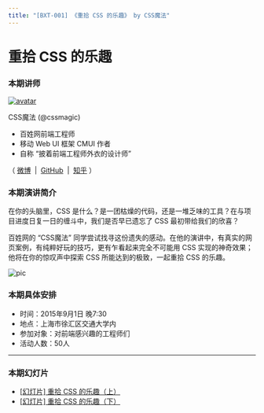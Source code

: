```yaml
---
title: "[BXT-001] 《重拾 CSS 的乐趣》 by CSS魔法"
---
```


# 重拾 CSS 的乐趣

### 本期讲师

[![avatar](https://cloud.githubusercontent.com/assets/1231359/9621951/f2248490-515f-11e5-81fb-a3f410cd0312.jpg)](https://github.com/cssmagic)

CSS魔法 (@cssmagic)

* 百姓网前端工程师
* 移动 Web UI 框架 CMUI 作者
* 自称 “披着前端工程师外衣的设计师”

（ [微博](http://weibo.com/cssmagic) &nbsp;|&nbsp; [GitHub](https://github.com/cssmagic) &nbsp;|&nbsp; [知乎](http://www.zhihu.com/people/cssmagic) ）

### 本期演讲简介

在你的头脑里，CSS 是什么？是一团枯燥的代码，还是一堆乏味的工具？在与项目进度日复一日的缠斗中，我们是否早已遗忘了 CSS 最初带给我们的欣喜？

百姓网的 “CSS魔法” 同学尝试找寻这份遗失的感动。在他的演讲中，有真实的网页案例，有纯粹好玩的技巧，更有乍看起来完全不可能用 CSS 实现的神奇效果；他将在你的惊叹声中探索 CSS 所能达到的极致，一起重拾 CSS 的乐趣。

![pic](https://cloud.githubusercontent.com/assets/1231359/9621972/23ca9746-5160-11e5-987c-ff74064eda9e.jpg)

### 本期具体安排

* 时间：2015年9月1日 晚7:30
* 地点：上海市徐汇区交通大学内
* 参加对象：对前端感兴趣的工程师们
* 活动人数：50人

***

### 本期幻灯片

* [[幻灯片] 重拾 CSS 的乐趣（上）](https://github.com/cssmagic/blog/issues/52)
* [[幻灯片] 重拾 CSS 的乐趣（下）](https://github.com/cssmagic/blog/issues/54)
